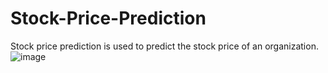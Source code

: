# Stock-Price-Prediction
Stock price prediction is used to predict the stock price of an organization.
![image](https://github.com/user-attachments/assets/741c8123-4e3b-4b7c-9ac7-9bd976932a55)
